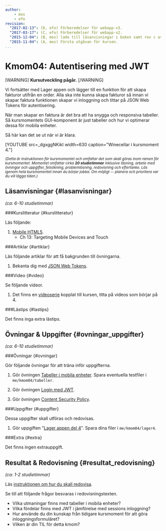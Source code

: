 ```yaml
---
author:
    - mos
    - efo
revision:
  "2017-02-13": (D, efo) Förberedelser för webapp-v3.
  "2017-03-17": (C, efo) Förberedelser för webapp-v2.
  "2015-12-04": (B, mos) lade till läsanvisningar i boken samt rev c av artikeln.
  "2015-11-04": (A, mos) Första utgåvan för kursen.
...
```

Kmom04: Autentisering med JWT
==================================

[WARNING]
**Kursutveckling pågår.**
[/WARNING]

Vi fortsätter med Lager appen och lägger till en funktion för att skapa fakturor utifrån en order. Alla ska inte kunna skapa fakturor så innan vi skapar faktura funktionen skapar vi inloggning och tittar på JSON Web Tokens för autentisering.

När man skapar en faktura är det bra att ha snygga och responsiva tabeller. Så kursmomentets GUI-komponent är just tabeller och hur vi optimerar dessa för mobila enheter.



<!--more-->


Så här kan det se ut när vi är klara.

[YOUTUBE src=_dgxggNKikI width=630 caption="Winecellar i kursmoment 4."]



<small><i>(Detta är instruktionen för kursmomentet och omfattar det som skall göras inom ramen för kursmomentet. Momentet omfattar cirka **20 studietimmar** inklusive läsning, arbete med övningar och uppgifter, felsökning, problemlösning, redovisning och eftertanke. Läs igenom hela kursmomentet innan du börjar jobba. Om möjligt -- planera och prioritera var du vill lägga tiden.)</i></small>



Läsanvisningar  {#lasanvisningar}
---------------------------------

*(ca: 6-10 studietimmar)*


###Kurslitteratur  {#kurslitteratur}

Läs följande:

1. [Mobile HTML5](kunskap/boken-mobile-html5).
    * Ch 13: Targeting Mobile Devices and Touch



###Artiklar {#artiklar}

Läs följande artiklar för att få bakgrunden till övningarna.

1. Bekanta dig med [JSON Web Tokens](https://jwt.io).

<!-- 1. Läs igenom artikeln från Jonatan och Henrik om en [djungel av ramverk för JavaScript](article/Henrik_Jonatan_Article_rev_c.pdf).

1. Läs Wikipedia artikeln om [CRUD](https://en.wikipedia.org/wiki/Create,_read,_update_and_delete). -->



###Video  {#video}

Se följande videor.

1. Det finns en [videoserie](https://www.youtube.com/playlist?list=PLKtP9l5q3ce-1cVPTFJ_Zw9b7N2Y4_ANI) kopplat till kursen, titta på videos som börjar på 4.

<!-- 1. En video om att sluta skriva JavaScript-ramverk, "[Stop Writing JavaScript Frameworks - Joe Gregorio - OSCON 2015](https://www.youtube.com/watch?v=GMWAHzXQnNM)". Videon ger dig allmän kunskap om ramverk och lite om läget för ramverk inom JavaScript- och HTML-världen. -->



###Lästips {#lastips}

Det finns inga extra lästips.



Övningar & Uppgifter {#ovningar_uppgifter}
-------------------------------------------

*(ca: 6-10 studietimmar)*



###Övningar {#ovningar}

Gör följande övningar för att träna inför uppgifterna.

1. Gör övningen [Tabeller i mobila enheter](kunskap/tabeller-i-mobila-enheter). Spara eventuella testfiler i `me/kmom04/tabeller`.

1. Gör övningen [Login med JWT](kunskap/login-med-jwt).

1. Gör övningen [Content Security Policy](kunskap/content-security-policy).

<!-- 1. Läs igenom artikeln och gör övningarna i "[Mithril och CRUD](kunskap/mithril-och-crud)". -->

<!-- 1. Läs igenom artikeln och gör övningarna i "[Ett mobilanpassad formulär](kunskap/ett-mobilanpassad-formular)". -->

###Uppgifter {#uppgifter}

Dessa uppgifter skall utföras och redovisas.

1. Gör uppgiften "[Lager appen del 4](uppgift/lager-appen-del-4)". Spara dina filer i `me/kmom04/lager4`.



###Extra {#extra}

Det finns ingen extrauppgift.



Resultat & Redovisning  {#resultat_redovisning}
-----------------------------------------------

*(ca: 1-2 studietimmar)*

Läs [instruktionen om hur du skall redovisa](./../redovisa).

Se till att följande frågor besvaras i redovisningstexten.

* Vilka utmaningar finns med tabeller i mobila enheter?
* Vilka fördelar finns med JWT i jämförelse med sessions inloggning?
* Hur använde du din kunskap från tidigare kursmoment för att göra inloggningsformuläret?
* Vilken är din TIL för detta kmom?
